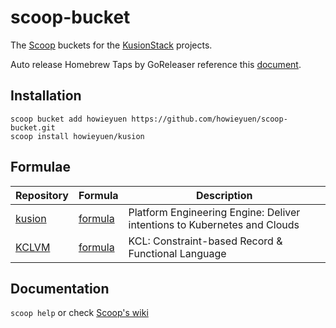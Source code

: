 # scoop-bucket

The [Scoop](https://scoop.sh/) buckets for the [KusionStack](https://kusionstack.io) projects.

Auto release Homebrew Taps by GoReleaser reference this [document](https://goreleaser.com/customization/scoop/).

## Installation

```
scoop bucket add howieyuen https://github.com/howieyuen/scoop-bucket.git
scoop install howieyuen/kusion
```

## Formulae

| Repository | Formula | Description |
| ---------- | ------- | ----------- |
| [kusion](https://github.com/KusionStack/kusion) | [formula](Scoops/kusion.json) | Platform Engineering Engine: Deliver intentions to Kubernetes and Clouds |
| [KCLVM](https://github.com/KusionStack/KCLVM) | [formula](Scoops/kclvm.json) | KCL: Constraint-based Record & Functional Language |

## Documentation

`scoop help` or check [Scoop's wiki](https://github.com/ScoopInstaller/Scoop/wiki)

